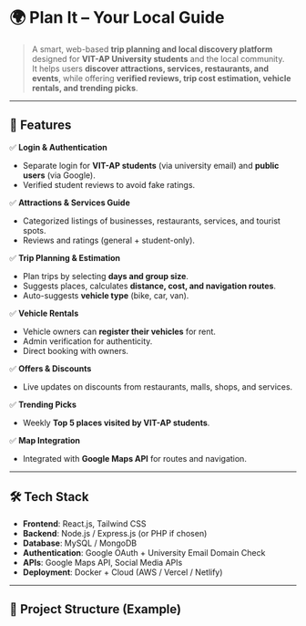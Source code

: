 # 🌍 Plan It – Your Local Guide

> A smart, web-based **trip planning and local discovery platform** designed for **VIT-AP University students** and the local community.  
It helps users **discover attractions, services, restaurants, and events**, while offering **verified reviews, trip cost estimation, vehicle rentals, and trending picks**.

---

## 🚀 Features

✅ **Login & Authentication**  
- Separate login for **VIT-AP students** (via university email) and **public users** (via Google).  
- Verified student reviews to avoid fake ratings.  

✅ **Attractions & Services Guide**  
- Categorized listings of businesses, restaurants, services, and tourist spots.  
- Reviews and ratings (general + student-only).  

✅ **Trip Planning & Estimation**  
- Plan trips by selecting **days and group size**.  
- Suggests places, calculates **distance, cost, and navigation routes**.  
- Auto-suggests **vehicle type** (bike, car, van).  

✅ **Vehicle Rentals**  
- Vehicle owners can **register their vehicles** for rent.  
- Admin verification for authenticity.  
- Direct booking with owners.  

✅ **Offers & Discounts**  
- Live updates on discounts from restaurants, malls, shops, and services.  

✅ **Trending Picks**  
- Weekly **Top 5 places visited by VIT-AP students**.  

✅ **Map Integration**  
- Integrated with **Google Maps API** for routes and navigation.  

---

## 🛠 Tech Stack

- **Frontend**: React.js, Tailwind CSS  
- **Backend**: Node.js / Express.js (or PHP if chosen)  
- **Database**: MySQL / MongoDB  
- **Authentication**: Google OAuth + University Email Domain Check  
- **APIs**: Google Maps API, Social Media APIs  
- **Deployment**: Docker + Cloud (AWS / Vercel / Netlify)

---

## 📂 Project Structure (Example)

